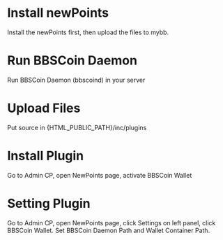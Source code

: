 # Install newPoints
Install the newPoints first, then upload the files to mybb.

# Run BBSCoin Daemon
Run BBSCoin Daemon (bbscoind) in your server

# Upload Files
Put source in {HTML_PUBLIC_PATH}/inc/plugins

# Install Plugin
Go to Admin CP, open NewPoints page, activate BBSCoin Wallet

# Setting Plugin
Go to Admin CP, open NewPoints page, click Settings on left panel, click BBSCoin Wallet.
Set BBSCoin Daemon Path and Wallet Container Path.
